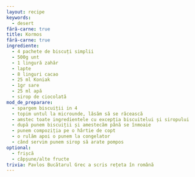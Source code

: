 ```yaml
---
layout: recipe
keywords:
  - desert
fără-carne: true
title: Kormos
fără-carne: true
ingrediente:
  - 4 pachete de biscuți simplii
  - 500g unt
  - 1 lingură zahăr
  - lapte
  - 8 linguri cacao
  - 25 ml Koniak
  - 1gr sare
  - 25 ml apă
  - sirop de ciocolată
mod_de_preparare:
  - spargem biscuiții in 4
  - topim untul la microunde, lăsăm să se răcească
  - amstec toate ingredientele cu excepția biscuitelui și siropului
  - după punem biscuiții și amestecăm până se înmoaie
  - punem compoziția pe o hârtie de copt
  - o rulăm apoi o punem la congelator
  - când servim punem sirop să arate pompos
optional:
  - frișcă
  - câpșune/alte fructe
trivia: Pavlos Bucătarul Grec a scris rețeta în română
---
```

